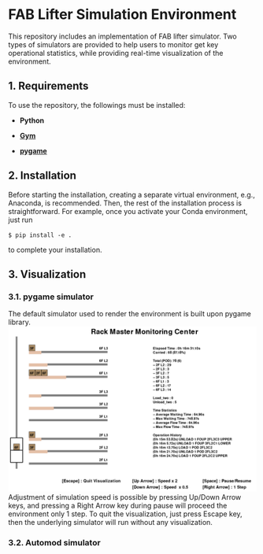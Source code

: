 FAB Lifter Simulation Environment
====================================================

This repository includes an implementation of FAB lifter simulator.
Two types of simulators are provided to help users to monitor get key operational statistics, while providing real-time visualization of the environment.

## 1. Requirements
To use the repository, the followings must be installed:

- **Python**

- **[Gym][gymlink]**

- **[pygame][pygamelink]**


## 2. Installation
Before starting the installation, creating a separate virtual environment, e.g., Anaconda, is recommended.
Then, the rest of the installation process is straightforward.
For example, once you activate your Conda environment, just run
```
$ pip install -e .
```
to complete your installation.


## 3. Visualization
### 3.1. pygame simulator
The default simulator used to render the environment is built upon pygame library.
![example](./screenshot.png)
Adjustment of simulation speed is possible by pressing Up/Down Arrow keys, 
and pressing a Right Arrow key during pause will proceed the environment only 1 step.
To quit the visualization, just press Escape key, then the underlying simulator will run without any visualization.
### 3.2. Automod simulator

[gymlink]: https://gym.openai.com/
[pygamelink]: https://github.com/pygame/pygame/
